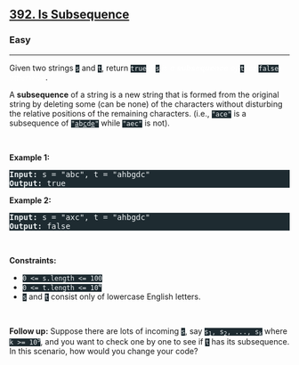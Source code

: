 <h2><a href="https://leetcode.com/problems/is-subsequence/">392. Is Subsequence</a></h2><h3>Easy</h3><hr><div><p>Given two strings <code style="background-color: rgb(30, 43, 49) !important; color: rgb(235, 240, 242) !important;">s</code> and <code style="background-color: rgb(30, 43, 49) !important; color: rgb(235, 240, 242) !important;">t</code>, return <code style="background-color: rgb(30, 43, 49) !important; color: rgb(235, 240, 242) !important;">true</code><em style="color: rgb(255, 255, 255) !important;"> if </em><code style="background-color: rgb(30, 43, 49) !important; color: rgb(235, 240, 242) !important;">s</code><em style="color: rgb(255, 255, 255) !important;"> is a <strong>subsequence</strong> of </em><code style="background-color: rgb(30, 43, 49) !important; color: rgb(235, 240, 242) !important;">t</code><em style="color: rgb(255, 255, 255) !important;">, or </em><code style="background-color: rgb(30, 43, 49) !important; color: rgb(235, 240, 242) !important;">false</code><em style="color: rgb(255, 255, 255) !important;"> otherwise</em>.</p>

<p>A <strong>subsequence</strong> of a string is a new string that is formed from the original string by deleting some (can be none) of the characters without disturbing the relative positions of the remaining characters. (i.e., <code style="background-color: rgb(30, 43, 49) !important; color: rgb(235, 240, 242) !important;">"ace"</code> is a subsequence of <code style="background-color: rgb(30, 43, 49) !important; color: rgb(235, 240, 242) !important;">"<u>a</u>b<u>c</u>d<u>e</u>"</code> while <code style="background-color: rgb(30, 43, 49) !important; color: rgb(235, 240, 242) !important;">"aec"</code> is not).</p>

<p>&nbsp;</p>
<p><strong>Example 1:</strong></p>
<pre style="background-color: rgb(30, 43, 49) !important; color: rgb(235, 240, 242) !important;"><strong>Input:</strong> s = "abc", t = "ahbgdc"
<strong>Output:</strong> true
</pre><p><strong>Example 2:</strong></p>
<pre style="background-color: rgb(30, 43, 49) !important; color: rgb(235, 240, 242) !important;"><strong>Input:</strong> s = "axc", t = "ahbgdc"
<strong>Output:</strong> false
</pre>
<p>&nbsp;</p>
<p><strong>Constraints:</strong></p>

<ul>
	<li><code style="background-color: rgb(30, 43, 49) !important; color: rgb(235, 240, 242) !important;">0 &lt;= s.length &lt;= 100</code></li>
	<li><code style="background-color: rgb(30, 43, 49) !important; color: rgb(235, 240, 242) !important;">0 &lt;= t.length &lt;= 10<sup>4</sup></code></li>
	<li><code style="background-color: rgb(30, 43, 49) !important; color: rgb(235, 240, 242) !important;">s</code> and <code style="background-color: rgb(30, 43, 49) !important; color: rgb(235, 240, 242) !important;">t</code> consist only of lowercase English letters.</li>
</ul>

<p>&nbsp;</p>
<strong>Follow up:</strong> Suppose there are lots of incoming <code style="background-color: rgb(30, 43, 49) !important; color: rgb(235, 240, 242) !important;">s</code>, say <code style="background-color: rgb(30, 43, 49) !important; color: rgb(235, 240, 242) !important;">s<sub>1</sub>, s<sub>2</sub>, ..., s<sub>k</sub></code> where <code style="background-color: rgb(30, 43, 49) !important; color: rgb(235, 240, 242) !important;">k &gt;= 10<sup>9</sup></code>, and you want to check one by one to see if <code style="background-color: rgb(30, 43, 49) !important; color: rgb(235, 240, 242) !important;">t</code> has its subsequence. In this scenario, how would you change your code?</div>